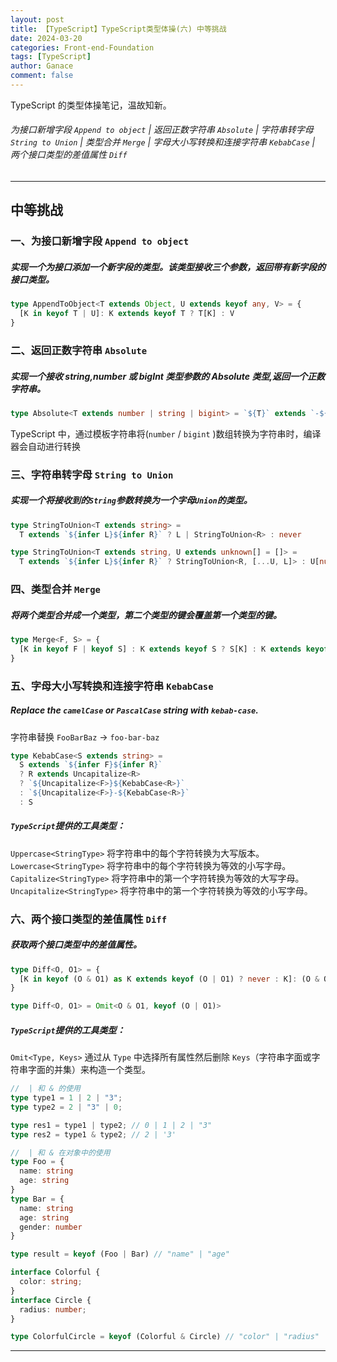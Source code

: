 ```yaml
---
layout: post
title: 【TypeScript】TypeScript类型体操(六) 中等挑战
date: 2024-03-20
categories: Front-end-Foundation
tags: [TypeScript]
author: Ganace
comment: false
---
```


TypeScript 的类型体操笔记，温故知新。

###### 为接口新增字段 `Append to object` | 返回正数字符串 `Absolute` | 字符串转字母 `String to Union` | 类型合并 `Merge` | 字母大小写转换和连接字符串 `KebabCase` | 两个接口类型的差值属性 `Diff`

---

## 中等挑战

### 一、为接口新增字段 `Append to object`

##### 实现一个为接口添加一个新字段的类型。该类型接收三个参数，返回带有新字段的接口类型。

```ts 
type AppendToObject<T extends Object, U extends keyof any, V> = {
  [K in keyof T | U]: K extends keyof T ? T[K] : V
}
```

### 二、返回正数字符串 `Absolute`

##### 实现一个接收 string,number 或 bigInt 类型参数的 Absolute 类型,返回一个正数字符串。

```ts 
type Absolute<T extends number | string | bigint> = `${T}` extends `-${infer R}` ? `${R}` : `${T}`
```

TypeScript 中，通过模板字符串将(`number` / `bigint` )数组转换为字符串时，编译器会自动进行转换

### 三、字符串转字母 `String to Union`

##### 实现一个将接收到的`String`参数转换为一个字母`Union`的类型。

```ts 
type StringToUnion<T extends string> =
  T extends `${infer L}${infer R}` ? L | StringToUnion<R> : never
```

```ts 
type StringToUnion<T extends string, U extends unknown[] = []> =
  T extends `${infer L}${infer R}` ? StringToUnion<R, [...U, L]> : U[number]
```

### 四、类型合并 `Merge`

##### 将两个类型合并成一个类型，第二个类型的键会覆盖第一个类型的键。

```ts 
type Merge<F, S> = {
  [K in keyof F | keyof S] : K extends keyof S ? S[K] : K extends keyof F ? F[K] : never
}
```

### 五、字母大小写转换和连接字符串 `KebabCase`

##### Replace the `camelCase` or `PascalCase` string with `kebab-case`.

字符串替换 `FooBarBaz` -> `foo-bar-baz`

```ts 
type KebabCase<S extends string> =
  S extends `${infer F}${infer R}`
  ? R extends Uncapitalize<R>
  ? `${Uncapitalize<F>}${KebabCase<R>}`
  : `${Uncapitalize<F>}-${KebabCase<R>}`
  : S
```

##### `TypeScript`提供的工具类型：

`Uppercase<StringType>` 将字符串中的每个字符转换为大写版本。
`Lowercase<StringType>` 将字符串中的每个字符转换为等效的小写字母。
`Capitalize<StringType>` 将字符串中的第一个字符转换为等效的大写字母。
`Uncapitalize<StringType>` 将字符串中的第一个字符转换为等效的小写字母。

### 六、两个接口类型的差值属性 `Diff`

##### 获取两个接口类型中的差值属性。

```ts 
type Diff<O, O1> = {
  [K in keyof (O & O1) as K extends keyof (O | O1) ? never : K]: (O & O1)[K]
}
```

```ts 
type Diff<O, O1> = Omit<O & O1, keyof (O | O1)>
```

##### `TypeScript`提供的工具类型：

`Omit<Type, Keys>` 通过从 `Type` 中选择所有属性然后删除 `Keys`（字符串字面或字符串字面的并集）来构造一个类型。

```ts 
//  | 和 & 的使用
type type1 = 1 | 2 | "3";
type type2 = 2 | "3" | 0;

type res1 = type1 | type2; // 0 | 1 | 2 | "3"
type res2 = type1 & type2; // 2 | '3'
```

```ts 
//  | 和 & 在对象中的使用
type Foo = {
  name: string
  age: string
}
type Bar = {
  name: string
  age: string
  gender: number
}

type result = keyof (Foo | Bar) // "name" | "age"

interface Colorful {
  color: string;
}
interface Circle {
  radius: number;
}

type ColorfulCircle = keyof (Colorful & Circle) // "color" | "radius"
```

---

